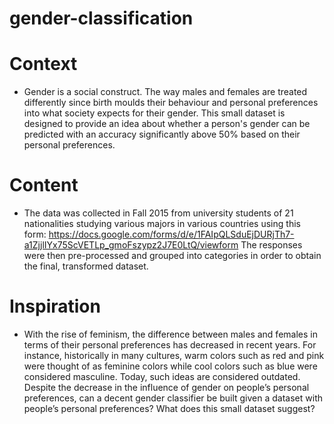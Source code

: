 # gender-classification
# Context 
- Gender is a social construct. The way males and females are treated differently since birth moulds their behaviour and personal preferences into what society expects for their gender.  This small dataset is designed to provide an idea about whether a person's gender can be predicted with an accuracy significantly above 50% based on their personal preferences.  
# Content 
- The data was collected in Fall 2015 from university students of 21 nationalities studying various majors in various countries using this form:  https://docs.google.com/forms/d/e/1FAIpQLSduEjDURjTh7-a1ZjjlIYx75ScVETLp_gmoFszypz2J7E0LtQ/viewform  The responses were then pre-processed and grouped into categories in order to obtain the final, transformed dataset.  
# Inspiration 
- With the rise of feminism, the difference between males and females in terms of their personal preferences has decreased in recent years. For instance, historically in many cultures, warm colors such as red and pink were thought of as feminine colors while cool colors such as blue were considered masculine. Today, such ideas are considered outdated.  Despite the decrease in the influence of gender on people’s personal preferences, can a decent gender classifier be built given a dataset with people’s personal preferences? What does this small dataset suggest?
